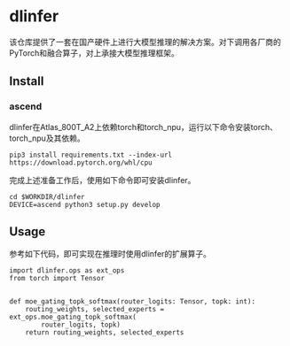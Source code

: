 # dlinfer
该仓库提供了一套在国产硬件上进行大模型推理的解决方案。对下调用各厂商的PyTorch和融合算子，对上承接大模型推理框架。

## Install
### ascend
dlinfer在Atlas_800T_A2上依赖torch和torch_npu，运行以下命令安装torch、torch_npu及其依赖。
```
pip3 install requirements.txt --index-url https://download.pytorch.org/whl/cpu

```
完成上述准备工作后，使用如下命令即可安装dlinfer。
```
cd $WORKDIR/dlinfer
DEVICE=ascend python3 setup.py develop
```

## Usage
参考如下代码，即可实现在推理时使用dlinfer的扩展算子。
```
import dlinfer.ops as ext_ops
from torch import Tensor


def moe_gating_topk_softmax(router_logits: Tensor, topk: int):
    routing_weights, selected_experts = ext_ops.moe_gating_topk_softmax(
        router_logits, topk)
    return routing_weights, selected_experts
```
